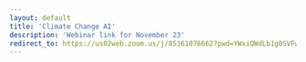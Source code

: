 ```yaml
---
layout: default
title: 'Climate Change AI'
description: 'Webinar link for November 23'
redirect_to: https://us02web.zoom.us/j/85361076662?pwd=YWxiQWdLb1g0SVFwNDNDT0ZuOGxXUT09
---
```

